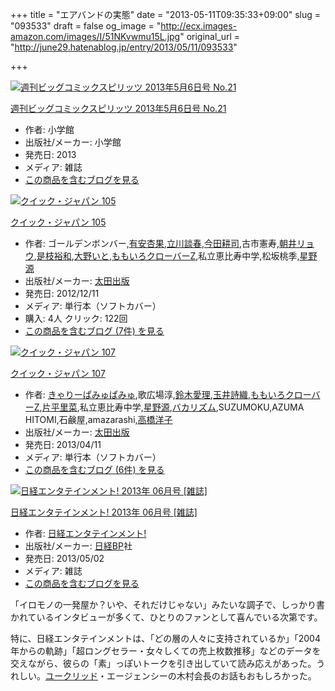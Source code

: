+++
title = "エアバンドの実態"
date = "2013-05-11T09:35:33+09:00"
slug = "093533"
draft = false
og_image = "http://ecx.images-amazon.com/images/I/51NKvwmu15L.jpg"
original_url = "http://june29.hatenablog.jp/entry/2013/05/11/093533"

+++

<p></p>
<div class="hatena-asin-detail">
<a href="http://www.amazon.co.jp/exec/obidos/ASIN/B00CGNH79Q/cameralady-22/"><img src="http://ecx.images-amazon.com/images/I/51NKvwmu15L._SL160_.jpg" class="hatena-asin-detail-image" alt="週刊ビッグコミックスピリッツ 2013年5月6日号 No.21" title="週刊ビッグコミックスピリッツ 2013年5月6日号 No.21"></a><div class="hatena-asin-detail-info">
<p class="hatena-asin-detail-title"><a href="http://www.amazon.co.jp/exec/obidos/ASIN/B00CGNH79Q/cameralady-22/">週刊ビッグコミックスピリッツ 2013年5月6日号 No.21</a></p>
<ul>
<li>
<span class="hatena-asin-detail-label">作者:</span> 小学館</li>
<li>
<span class="hatena-asin-detail-label">出版社/メーカー:</span> 小学館</li>
<li>
<span class="hatena-asin-detail-label">発売日:</span> 2013</li>
<li>
<span class="hatena-asin-detail-label">メディア:</span> 雑誌</li>
<li><a href="http://d.hatena.ne.jp/asin/B00CGNH79Q/cameralady-22" target="_blank">この商品を含むブログを見る</a></li>
</ul>
</div>
<div class="hatena-asin-detail-foot"></div>
</div>
<p></p>
<div class="hatena-asin-detail">
<a href="http://www.amazon.co.jp/exec/obidos/ASIN/4778313550/cameralady-22/"><img src="http://ecx.images-amazon.com/images/I/51kvXPOiLCL._SL160_.jpg" class="hatena-asin-detail-image" alt="クイック・ジャパン 105" title="クイック・ジャパン 105"></a><div class="hatena-asin-detail-info">
<p class="hatena-asin-detail-title"><a href="http://www.amazon.co.jp/exec/obidos/ASIN/4778313550/cameralady-22/">クイック・ジャパン 105</a></p>
<ul>
<li>
<span class="hatena-asin-detail-label">作者:</span> ゴールデンボンバー,<a class="keyword" href="http://d.hatena.ne.jp/keyword/%CD%AD%B0%C2%B0%C9%B2%CC">有安杏果</a>,<a class="keyword" href="http://d.hatena.ne.jp/keyword/%CE%A9%C0%EE%C3%CC%BD%D5">立川談春</a>,<a class="keyword" href="http://d.hatena.ne.jp/keyword/%BA%A3%C5%C4%B9%CC%BB%CA">今田耕司</a>,古市憲寿,<a class="keyword" href="http://d.hatena.ne.jp/keyword/%C4%AB%B0%E6%A5%EA%A5%E7%A5%A6">朝井リョウ</a>,<a class="keyword" href="http://d.hatena.ne.jp/keyword/%C0%A7%BB%DE%CD%B5%CF%C2">是枝裕和</a>,<a class="keyword" href="http://d.hatena.ne.jp/keyword/%C2%E7%CC%EE%A4%A4%A4%C8">大野いと</a>,<a class="keyword" href="http://d.hatena.ne.jp/keyword/%A4%E2%A4%E2%A4%A4%A4%ED%A5%AF%A5%ED%A1%BC%A5%D0%A1%BCZ">ももいろクローバーZ</a>,私立恵比寿中学,松坂桃季,<a class="keyword" href="http://d.hatena.ne.jp/keyword/%C0%B1%CC%EE%B8%BB">星野源</a>
</li>
<li>
<span class="hatena-asin-detail-label">出版社/メーカー:</span> <a class="keyword" href="http://d.hatena.ne.jp/keyword/%C2%C0%C5%C4%BD%D0%C8%C7">太田出版</a>
</li>
<li>
<span class="hatena-asin-detail-label">発売日:</span> 2012/12/11</li>
<li>
<span class="hatena-asin-detail-label">メディア:</span> 単行本（ソフトカバー）</li>
<li>
<span class="hatena-asin-detail-label">購入</span>: 4人 <span class="hatena-asin-detail-label">クリック</span>: 122回</li>
<li><a href="http://d.hatena.ne.jp/asin/4778313550/cameralady-22" target="_blank">この商品を含むブログ (7件) を見る</a></li>
</ul>
</div>
<div class="hatena-asin-detail-foot"></div>
</div>
<p></p>
<div class="hatena-asin-detail">
<a href="http://www.amazon.co.jp/exec/obidos/ASIN/4778313712/cameralady-22/"><img src="http://ecx.images-amazon.com/images/I/51zSV8i3OTL._SL160_.jpg" class="hatena-asin-detail-image" alt="クイック・ジャパン 107" title="クイック・ジャパン 107"></a><div class="hatena-asin-detail-info">
<p class="hatena-asin-detail-title"><a href="http://www.amazon.co.jp/exec/obidos/ASIN/4778313712/cameralady-22/">クイック・ジャパン 107</a></p>
<ul>
<li>
<span class="hatena-asin-detail-label">作者:</span> <a class="keyword" href="http://d.hatena.ne.jp/keyword/%A4%AD%A4%E3%A4%EA%A1%BC%A4%D1%A4%DF%A4%E5%A4%D1%A4%DF%A4%E5">きゃりーぱみゅぱみゅ</a>,歌広場淳,<a class="keyword" href="http://d.hatena.ne.jp/keyword/%CE%EB%CC%DA%B0%A6%CD%FD">鈴木愛理</a>,<a class="keyword" href="http://d.hatena.ne.jp/keyword/%B6%CC%B0%E6%BB%ED%BF%A5">玉井詩織</a>,<a class="keyword" href="http://d.hatena.ne.jp/keyword/%A4%E2%A4%E2%A4%A4%A4%ED%A5%AF%A5%ED%A1%BC%A5%D0%A1%BCZ">ももいろクローバーZ</a>,<a class="keyword" href="http://d.hatena.ne.jp/keyword/%CA%D2%CA%BF%CE%A4%BA%DA">片平里菜</a>,私立恵比寿中学,<a class="keyword" href="http://d.hatena.ne.jp/keyword/%C0%B1%CC%EE%B8%BB">星野源</a>,<a class="keyword" href="http://d.hatena.ne.jp/keyword/%A5%D0%A5%AB%A5%EA%A5%BA%A5%E0">バカリズム</a>,SUZUMOKU,AZUMA HITOMI,石鹸屋,amazarashi,<a class="keyword" href="http://d.hatena.ne.jp/keyword/%B9%E2%B6%B6%CD%CE%BB%D2">高橋洋子</a>
</li>
<li>
<span class="hatena-asin-detail-label">出版社/メーカー:</span> <a class="keyword" href="http://d.hatena.ne.jp/keyword/%C2%C0%C5%C4%BD%D0%C8%C7">太田出版</a>
</li>
<li>
<span class="hatena-asin-detail-label">発売日:</span> 2013/04/11</li>
<li>
<span class="hatena-asin-detail-label">メディア:</span> 単行本（ソフトカバー）</li>
<li><a href="http://d.hatena.ne.jp/asin/4778313712/cameralady-22" target="_blank">この商品を含むブログ (6件) を見る</a></li>
</ul>
</div>
<div class="hatena-asin-detail-foot"></div>
</div>
<p></p>
<div class="hatena-asin-detail">
<a href="http://www.amazon.co.jp/exec/obidos/ASIN/B00CDVTIXE/cameralady-22/"><img src="http://ecx.images-amazon.com/images/I/61dIItxrdeL._SL160_.jpg" class="hatena-asin-detail-image" alt="日経エンタテインメント! 2013年 06月号 [雑誌]" title="日経エンタテインメント! 2013年 06月号 [雑誌]"></a><div class="hatena-asin-detail-info">
<p class="hatena-asin-detail-title"><a href="http://www.amazon.co.jp/exec/obidos/ASIN/B00CDVTIXE/cameralady-22/">日経エンタテインメント! 2013年 06月号 [雑誌]</a></p>
<ul>
<li>
<span class="hatena-asin-detail-label">作者:</span> <a class="keyword" href="http://d.hatena.ne.jp/keyword/%C6%FC%B7%D0%A5%A8%A5%F3%A5%BF%A5%C6%A5%A4%A5%F3%A5%E1%A5%F3%A5%C8%21">日経エンタテインメント!</a>
</li>
<li>
<span class="hatena-asin-detail-label">出版社/メーカー:</span> <a class="keyword" href="http://d.hatena.ne.jp/keyword/%C6%FC%B7%D0BP">日経BP</a>社</li>
<li>
<span class="hatena-asin-detail-label">発売日:</span> 2013/05/02</li>
<li>
<span class="hatena-asin-detail-label">メディア:</span> 雑誌</li>
<li><a href="http://d.hatena.ne.jp/asin/B00CDVTIXE/cameralady-22" target="_blank">この商品を含むブログを見る</a></li>
</ul>
</div>
<div class="hatena-asin-detail-foot"></div>
</div>
<p>「イロモノの一発屋か？いや、それだけじゃない」みたいな調子で、しっかり書かれているインタビューが多くて、ひとりのファンとして喜んでいる次第です。</p>
<p>特に、日経エンタテインメントは、「どの層の人々に支持されているか」「2004年からの軌跡」「超ロングセラー・女々しくての売上枚数推移」などのデータを交えながら、彼らの「素」っぽいトークを引き出していて読み応えがあった。うれしい。<a class="keyword" href="http://d.hatena.ne.jp/keyword/%A5%E6%A1%BC%A5%AF%A5%EA%A5%C3%A5%C9">ユークリッド</a>・エージェンシーの木村会長のお話もおもしろかった。</p>
